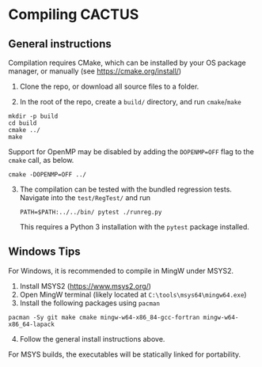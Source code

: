 # Compiling CACTUS

## General instructions
Compilation requires CMake, which can be installed by your OS package manager, or manually (see https://cmake.org/install/)

1. Clone the repo, or download all source files to a folder.

2. In the root of the repo, create a `build/` directory, and run `cmake`/`make`
```
mkdir -p build
cd build
cmake ../ 
make
```
Support for OpenMP may be disabled by adding the `DOPENMP=OFF` flag to the `cmake` call, as below.
```
cmake -DOPENMP=OFF ../ 
```

3. The compilation can be tested with the bundled regression tests.
   Navigate into the `test/RegTest/`  and run
   ```
   PATH=$PATH:../../bin/ pytest ./runreg.py
   ```
   This requires a Python 3 installation with the `pytest` package installed.

## Windows Tips
For Windows, it is recommended to compile in MingW under MSYS2. 

1. Install MSYS2 (https://www.msys2.org/)
2. Open MingW terminal (likely located at `C:\tools\msys64\mingw64.exe`)
3. Install the following packages using `pacman`
```
pacman -Sy git make cmake mingw-w64-x86_84-gcc-fortran mingw-w64-x86_64-lapack
```
4. Follow the general install instructions above.

For MSYS builds, the executables will be statically linked for portability.
